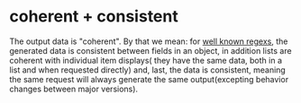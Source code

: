 coherent + consistent
=====================

The output data is "coherent". By that we mean: for [well known regexs](https://www.npmjs.com/package/well-known-regex), the generated data is consistent between fields in an object, in addition lists are coherent with individual item displays( they have the same data, both in a list and when requested directly) and, last, the data is consistent, meaning the same request will always generate the same output(excepting behavior changes between major versions).
